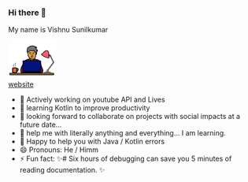 ### Hi there 👋

My name is Vishnu Sunilkumar<br>

<img src="logo.png" width=100><br>
<a href="https://www.chillandcode.com">website</a>
  
- 🔭 Actively working on youtube API and Lives
- 🌱 learning Kotlin to improve productivity
- 👯 looking forward to collaborate on projects with social impacts at a future date...
- 🤔 help me with literally anything and everything... I am learning.
- 💬 Happy to help you with Java / Kotlin errors
- 😄 Pronouns: He / Himm
- ⚡ Fun fact:  ✨# Six hours of debugging can save you 5 minutes of reading documentation. ✨

<!--
**metvsk/metvsk** is a ✨ _special_ ✨ repository because its `README.md` (this file) appears on your GitHub profile.

Here are some ideas to get you started:
-->
